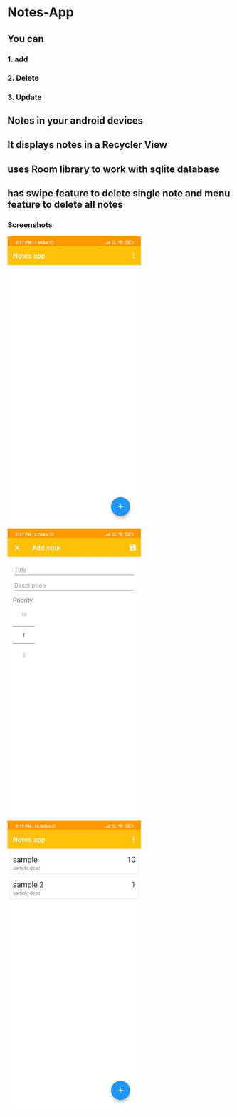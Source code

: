 # Notes-App

## You can 
### 1. add
### 2. Delete
### 3. Update  
## Notes in your android devices

## It displays notes in a Recycler View
## uses Room library to work with sqlite database
## has swipe feature to delete single note and menu feature to delete all notes


### Screenshots
<p float="left">
  <img src="https://github.com/Supriyo-455/Notes-App/blob/main/Screenshot_2021-08-06-14-17-48-656_com.example.roomdatabaseinandroidusingjava.jpg" width="300">
  <img src="https://github.com/Supriyo-455/Notes-App/blob/main/Screenshot_2021-08-06-14-17-53-379_com.example.roomdatabaseinandroidusingjava.jpg" width="300" />
  <img src="https://github.com/Supriyo-455/Notes-App/blob/main/Screenshot_2021-08-06-14-19-15-239_com.example.roomdatabaseinandroidusingjava.jpg" width="300" /> 
</p>

